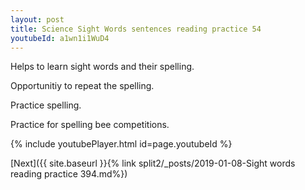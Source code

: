 ```yaml
---
layout: post
title: Science Sight Words sentences reading practice 54
youtubeId: a1wn1i1WuD4
---
```

 
 
Helps to learn sight words and their spelling.

Opportunitiy to repeat the spelling. 

Practice spelling. 
 
Practice for spelling bee competitions. 
 
{% include youtubePlayer.html id=page.youtubeId %}
 
 

[Next]({{ site.baseurl }}{% link  split2/_posts/2019-01-08-Sight words reading practice 394.md%})
 
